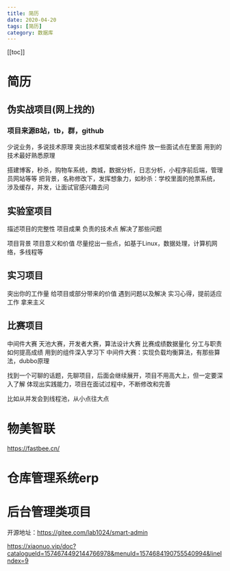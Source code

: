 ```yaml
---
title: 简历
date: 2020-04-20
tags: [简历]
category: 数据库
---
```



[[toc]]

# 简历

##  

## 伪实战项目(网上找的)

### 项目来源B站，tb，群，github

少说业务，多说技术原理
突出技术框架或者技术组件
放一些面试点在里面
用到的技术最好熟悉原理

搭建博客，秒杀，购物车系统，商城，数据分析，日志分析，小程序前后端，管理员网站等等
把背景，名称修改下，发挥想象力，如秒杀：学校里面的抢票系统，涉及缓存，并发，让面试官感兴趣去问

## 实验室项目

描述项目的完整性
项目成果
负责的技术点
解决了那些问题

项目背景
项目意义和价值
尽量挖出一些点，如基于Linux，数据处理，计算机网络，多线程等

## 实习项目

突出你的工作量
给项目或部分带来的价值
遇到问题以及解决
实习心得，提前适应工作
拿来主义

## 比赛项目

中间件大赛 天池大赛，开发者大赛，算法设计大赛
比赛成绩数据量化
分工与职责
如何提高成绩
用到的组件深入学习下
中间件大赛：实现负载均衡算法，有那些算法，dubbo原理

找到一个可聊的话题，先聊项目，后面会继续展开，项目不用高大上，但一定要深入了解
体现出实践能力，项目在面试过程中，不断修改和完善

比如从并发会到线程池，从小点往大点


# 物美智联
https://fastbee.cn/




# 仓库管理系统erp




# 后台管理类项目
开源地址：https://gitee.com/lab1024/smart-admin

https://xiaonuo.vip/doc?catalogueId=1574674492144766978&menuId=1574684190755540994&lineIndex=9





